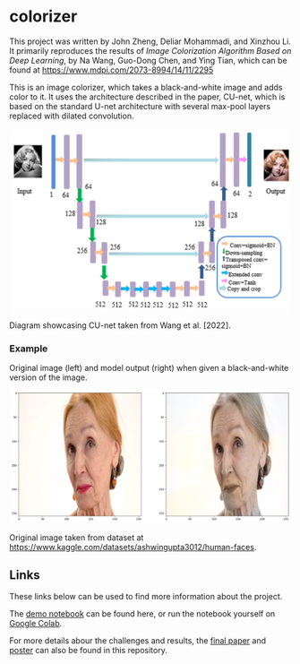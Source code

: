 # colorizer
This project was written by John Zheng, Deliar Mohammadi, and Xinzhou Li. It primarily reproduces the results of *Image Colorization Algorithm Based on Deep Learning*, by Na Wang, Guo-Dong Chen, and Ying Tian, which can be found at https://www.mdpi.com/2073-8994/14/11/2295

This is an image colorizer, which takes a black-and-white image and adds color to it. It uses the architecture described in the paper, CU-net, which is based on the standard U-net architecture with several max-pool layers replaced with dilated convolution.

![CU-net](assets/CU-net.png?raw=true)

Diagram showcasing CU-net taken from Wang et al. [2022].

### Example

Original image (left) and model output (right) when given a black-and-white version of the image.

![Sample image](assets/sample.png?raw=true)

Original image taken from dataset at https://www.kaggle.com/datasets/ashwingupta3012/human-faces.

## Links

These links below can be used to find more information about the project.

The [demo notebook](https://github.com/jzhe727/colorizer/blob/main/demo.ipynb) can be found here, or run the notebook yourself on [Google Colab](https://colab.research.google.com/github/jzhe727/colorizer/blob/main/demo.ipynb).

For more details abour the challenges and results, the [final paper](https://github.com/jzhe727/colorizer/blob/main/docs/Colorization.pdf) and [poster](https://github.com/jzhe727/colorizer/blob/main/docs/colorization_poster.drawio.pdf) can also be found in this repository.




